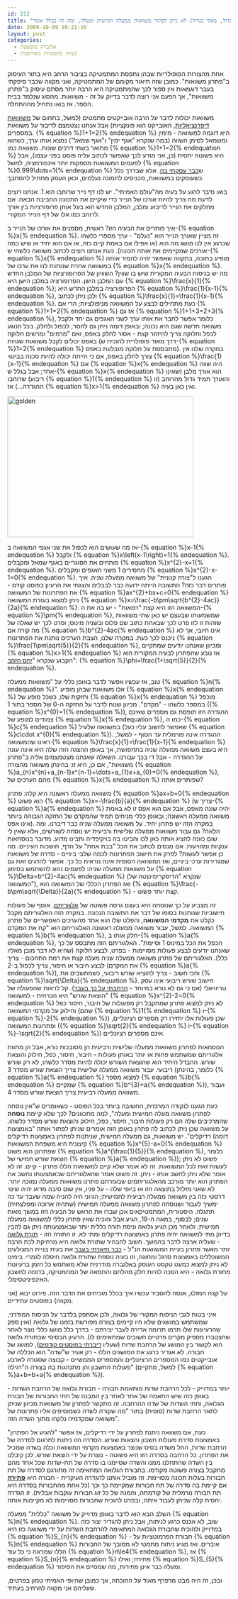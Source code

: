 ```yaml
---
id: 212
title: "למה (בגדול, מאוד בגדול) לא ניתן לפתור משוואות ממעלה חמישית ומעלה, ומה זה בכלל אומר?"
date: 2009-10-09 10:21:16
layout: post
categories: 
  - אלגברה מופשטת
  - בעיות מתמטיות מפורסמות
---
```

אחת מהצורות הפופולריות שבהן נתפסת המתמטיקה בציבור הרחב היא בתור העיסוק ב"פתרון משוואות". כמובן שזה תיאור מקומם של המתמטיקה, ואני מקווה שכבר סיפקתי בעבר דוגמאות אין ספור לכך שהמתמטיקה היא הרבה יותר מסתם עיסוק ב"פתרון משוואות", אך הפעם אני רוצה לדבר בדיוק על זה - משוואות. מהסוג שנלמד בבית הספר. אז בואו נתחיל מההתחלה.

משוואות יכולות לדבר על הרבה אובייקטים מתמטים (למשל, בתחום של <a href="http://he.wikipedia.org/wiki/%D7%9E%D7%A9%D7%95%D7%95%D7%90%D7%94_%D7%93%D7%99%D7%A4%D7%A8%D7%A0%D7%A6%D7%99%D7%90%D7%9C%D7%99%D7%AA">משווואות דיפרנציאליות</a>, האובייקט הוא פונקציות) אבל אנחנו נצטמצם לדיבור על משוואות במספרים. {% equation %}1+1=2{% endequation %} היא דוגמה למשוואה - מימין ומשמאל לסימן השווה (במה שנקרא "אגף ימין" ו"אגף שמאל") נמצא אותו ערך, כשהוא מתואר בשתי דרכים שונות. משוואה כמו {% equation %}1+1=2{% endequation %} היא פשוטה יחסית (כן, אני מודע לכך שאפשר לכתוב עליה פוסט בפני עצמו), אבל לפעמים המשוואות מספקות יותר אינפורמציה, למשל {% equation %}0.999\dots=1{% endequation %} ש<a href="http://www.gadial.net/2008/06/07/almost_1_is_one/">כבר עסקתי בה</a>. אלא שבדרך כלל כשעוסקים במשוואות, מכניסים לתמונה נעלמים, וכאן העסק מתחיל להסתבך.

בואו נדבר לרגע על בעיה מה"עולם האמיתי". יש לנו דף נייר שרוחבו הוא 1. אנחנו רוצים לדעת מה צריך להיות אורכו של הנייר כדי שיקיים את התכונה החביבה הבאה: אם מחלקים את הנייר לריבוע ומלבן, המלבן החדש הוא בעל אותן פרופורציות בין אורך לרוחב כמו אלו של דף הנייר המקורי.

איך פותרים את הבעיה הזו? ראשית, מסמנים את אורכו של הנייר ב-{% equation %}x{% endequation %}. זה מציין שאורך הנייר הוא "נעלם" - ערך מספרי כלשהו שכרגע אין לנו מושג מה הוא (או אפילו אם באמת קיים כזה, או אם הוא יחיד או שיש כמה אורכים שמקיימים את אותה תכונה). כעת אנחנו רוצים לכתוב משוואה כלשהי ש-{% equation %}x{% endequation %} מופיע בתוכה, בתקווה שאפשר יהיה להמיר אותה במשוואה אחרת שנותנת לנו את ערכו של {% equation %}x{% endequation %}. מה יש בניסוח הבעיה המקורית שיש בו שווין? השוויון של הפרופורציות של המלבן החדש עם המלבן הישן. הפרופורציה במלבן הישן היא {% equation %}\frac{x}{1}{% endequation %}; הפרופורציה במלבן החדש היא {% equation %}\frac{1}{x-1}{% endequation %}, ולכן ניתן לכתוב {% equation %}\frac{x}{1}=\frac{1}{x-1}{% endequation %}. כעת מתחילים לבצע על המשוואה מניפולציות; הרי אם {% equation %}1+1=2{% endequation %} אז גם {% equation %}1+1+3=2+3{% endequation %}, כלומר אפשר לחבר את אותו ערך לשני האגפים גם יחד ולקבל משוואה חדשה שגם היא נכונה; ובאופן דומה ניתן גם לחסר, לכפול ולחלק. בכל הנוגע לכפל וחלוקה צריך להיזהר קצת - אסור לחלק באפס, ואם "מרמים" ומרשים חלוקה באפס יכולים לקבל משוואות שגויות (דרך מאוד פופולרית להוכיח ש-{% equation %}1=2{% endequation %} מתבססת על חלוקה מובלעת באפס). במקרה שלנו אין צורך לחלק באפס, אם כי הייתה יכולה להיות סכנה בביטוי {% equation %}\frac{1}{x-1}{% endequation %} אם {% equation %}x{% endequation %} היה שווה אחד; אבל בגלל ש-{% equation %}x{% endequation %} הוא אורך מלבן (שאינו ריבוע) שרוחבו {% equation %}1{% endequation %} והאורך תמיד גדול מהרוחב (זו ההגדרה...) אז {% equation %}x&gt;1{% endequation %} ואין כאן בעיה.

<a href="{{site.baseurl}}{{site.post_images}}/2009/10/golden.png"><img src="{{site.baseurl}}{{site.post_images}}/2009/10/golden.png" alt="golden" width="420" height="318" class="aligncenter size-full wp-image-3251" /></a>

אז מה שעושים הוא לכפול את שני אגפי המשוואה ב-{% equation %}x-1{% endequation %} ולקבל {% equation %}x\left(x-1\right)=1{% endequation %}. פותחים את הסוגריים באגף שמאל ומקבלים {% equation %}x^{2}-x=1{% endequation %}. מחסירים 1 משני האגפים ומקבלים {% equation %}x^{2}-x-1=0{% endequation %}. הגענו ל"צורה קנונית" של משוואה ממעלה שניה. איך פותרים דבר כזה? התשובה הייתה ידועה כבר לבבלים והצגתי את הרעיון בפוסט קודם - את הפתרונות של המשוואה {% equation %}ax^{2}+bx+c=0{% endequation %} ניתן למצוא בעזרת המשוואה {% equation %}x=\frac{-b\pm\sqrt{b^{2}-4ac}}{2a}{% endequation %}. המשוואה הזו היא קצת "רמאות" - יש בה את ה-{% equation %}\pm{% endequation %}, שמשמעותו שבעצם יש כאן שתי משוואות שזהות זו לזו פרט לכך שבאחת כתוב שם פלוס ובשניה מינוס; ופרט לכך יש שאלה של מה קורה אם {% equation %}b^{2}-4ac{% endequation %} אינו חיובי, אך לא ניכנס לכך כעת. במקרה שלנו, הצבת הערכים נותנת את הפתרונות {% equation %}\frac{1\pm\sqrt{5}}{2}{% endequation %}, ומכיוון שאנחנו יודעים שמתקיים {% equation %}x&gt;1{% endequation %} אז נובע שהפתרון לבעיה המקורית הוא הקבוע שנקרא "<a href="http://he.wikipedia.org/wiki/%D7%99%D7%97%D7%A1_%D7%94%D7%96%D7%94%D7%91">יחס הזהב</a>": {% equation %}\phi=\frac{1+\sqrt{5}}{2}{% endequation %}.

טוב, אז עכשיו אפשר לדבר באופן כללי על "משוואות ממעלה {% equation %}n{% endequation %}". אלו משוואות שבהן מופיע {% equation %}x{% endequation %} וחזקות שלו, כשכל מופע של {% equation %}x{% endequation %} מוכפל במספר כלשהו - "מקדם". מכיוון שנוח לדבר על החזקה ה-0 של מספר בתור 1 ({% equation %}x^{0}=1{% endequation %}), ההגדרה הזו תופסת גם מספרים שאינם צמודים למופע של {% equation %}x{% endequation %}, כמו ה-{% equation %}c{% endequation %} במשוואה שלעיל (שאפשר לחשוב עליו כעל {% equation %}c\cdot x^{0}{% endequation %}). ההגדרה אינה פורמלית עד הסוף - למשל, ראינו שהמשוואה {% equation %}\frac{x}{1}=\frac{1}{x-1}{% endequation %} היא בעצם משוואה ממעלה שניה בתחפושת, אך באופן ההצגה הזה שלה היא אינה עונה על ההגדרה - אבל די בכך עבורנו. השאלה שאנחנו מצטמצמים אליה ב"פתרון משוואות", אם כן, היא זו: בהינתן משוואה מהצורה {% equation %}a_{n}x^{n}+a_{n-1}x^{n-1}+\dots+a_{1}x+a_{0}=0{% endequation %}, מהם הערכים של {% equation %}x{% endequation %} שפותרים אותה?

משוואה ממעלה ראשונה היא קלה: פתרון {% equation %}ax+b=0{% endequation %} הוא פשוט {% equation %}x=-\frac{b}{a}{% endequation %} (צריך ש-{% equation %}a{% endequation %} יהיה שונה מאפס, אבל אם הוא אפס זו לא באמת משוואה ממעלה ראשונה; ובאופן כללי מניחים תמיד שהמקדם של החזקה הגבוהה ביותר אינו אפס). במקרה הזה יש פתרון יחיד. על משוואה ממעלה שניה כבר דיברנו. ומה הלאה? גם עבור משוואות ממעלה שלישית ורביעית יש נוסחה לשורשים, אלא שאין לי שום כוונה להציג אותה כאן לכו והביטו בה בויקיפדיה ותבינו מדוע. מדובר בנוסחאות ענקיות ומזוויעות. אם מנסים לכתוב את הכל "בבת אחת" על הדף, חושכות העיניים. מה כן אפשר לעשות? לפרק את חישוב הפתרונות לכמה שלבי ביניים - סדרה של משוואות שמגדירות ערכי ביניים, ואז המשוואה הסופית אינה נוראית כל כך. אפשר להדגים זאת גם על משוואות ממעלה שניה: לפעמים נהוג להשתמש בסימון {% equation %}\Delta=b^{2}-4ac{% endequation %} (שנקרא "הדיסקרימיננטה של המשוואה"), ואז הפתרון הכללי של המשוואה הוא {% equation %}\frac{-b\pm\sqrt{\Delta}}{2a}{% endequation %} - קצת יותר פשוט.

זה מצביע על כך שנוסחה היא בעצם גרסה פשוטה של <a href="http://he.wikipedia.org/wiki/%D7%90%D7%9C%D7%92%D7%95%D7%A8%D7%99%D7%AA%D7%9D">אלגוריתם</a>. אוסף של פעולות חישוביות שנותנות בסופו של דבר את התשובה הנכונה. במקרה הזה האלגוריתם מקבל כקלט את <strong>מקדמי המשוואה</strong>, והפלט שלו הוא אחד מהערכים האפשריים של פתרון המשוואה. למשל, עבור משוואה ממעלה ראשונה האלגוריתם הוא "קח את המקדם {% equation %}b{% endequation %}, חלק אותו ב-{% equation %}a{% endequation %}, הכפל את הכל במינוס 1 וסיימת". האלגוריתם הזה מתבסס על כך שאנחנו יודעים לבצע פעולות מסויימות - בפרט, לבצע חלוקה (שהיא לא דבר מובן מאליו כלל). האלגוריתם של פתרון משוואה ממעלה שניה מעלה קצת את רמת התחכום - צריך לבצע חיבור או חיסור, צריך לכפול ב-2 (את המקדם {% equation %}a{% endequation %}), והכי חשוב - צריך להוציא שורש ריבועי, כשמחשבים את {% equation %}\sqrt{\Delta}{% endequation %}. חישוב שורש ריבועי אינו עסק טריוויאלי (אם כי גם לא נורא במיוחד - <a href="http://www.gadial.net/2007/10/31/finding_square_roots/">הרחבתי על כך בעבר</a>). קל לראות שהפעולה של "הוצאת שורש" היא הכרחית - למשוואה {% equation %}x^{2}-2=0{% endequation %} לא ניתן למצוא פתרון שמתקבל רק מפעולות של חיבור, חיסור כפל וחילוק על מקדמי המשוואה (שהם {% equation %}1{% endequation %} ו-{% equation %}-2{% endequation %}) שכן פעולות אלו יחזירו רק מספרים רציונליים, ופתרונות המשוואה ({% equation %}\sqrt{2}{% endequation %} ו-{% equation %}-\sqrt{2}{% endequation %}) אינם מספרים רציונליים.

הנוסחאות לפתרון משוואות ממעלה שלישית ורביעית הן מסובכות נורא, אבל הן מתוות אלגוריתם שמשתמש פחות או יותר באותן פעולות - חיבור, חיסור, כפל, חילוק והוצאת שורש. ההבדל היחיד הוא שהוצאת השורש יכולה להיות מסדר כלשהו, לא רק שורש ריבועי. עבור משוואה ממעלה שלישית צריך הוצאת שורש מסדר 3 (כלומר, בהינתן {% equation %}a{% endequation %} למצוא מספר {% equation %}b{% endequation %} שמקיים {% equation %}b^{3}=a{% endequation %}), ועבור משוואה ממעלה רביעית צריך הוצאת שורש מסדר 4.

כעת הגענו לנקודה המרכזית, החשובה ביותר בכל הפוסט - כשאומרים ש"אין נוסחה לפתרון משוואה מעלה חמישית ומעלה", למה מתכוונים? לכך שלא קיימת <strong>נוסחה</strong> שהמרכיבים שלה הם רק פעולות חיבור, חיסור, כפל, חילוק והוצאת שורש מסדר כלשהו. על משוואה שכן ניתן לכתוב לה פתרון באופן הזה אומרים שניתן לפתור אותה "באמצעות רדיקלים". יש משוואות, גם ממעלה חמישית, שניתנות לפתרון באמצעות רדיקלים (דומה קיצונית היא משפחת המשוואות {% equation %}x^{5}-a=0{% endequation %} שפתרונן הוא פשוט {% equation %}a^{\frac{1}{5}}{% endequation %}, כלומר הוצאת שורש חמישי של {% equation %}a{% endequation %}); פשוט לא ניתן לעשות זאת לכל המשוואות. זה לא אומר שלא קיים למשוואות הללו פתרון - קיים. זה לא אומר שלא ניתן לחשב אותו - ניתן. זה פשוט אומר שהאלגוריתם שבאמצעותו נחשב את הפתרון הוא יותר מורכב מהאלגוריתמים שבעזרתם פתרנו משוואות ממעלה נמוכה יותר. לא שאני מזלזל בתוצאה הזו או ביופי שלה - על פניו, אין שום סיבה מדוע יהיה שינוי דרסטי כזה בין משוואה ממעלה רביעית לחמישית; הגיוני היה להניח שמה שעבד עד כה ימשיך לעבוד ושנוסחה לפתרון משוואה ממעלה חמישית (שתהיה ארוכה ומפלצתית) תתגלה. היסטורית, המתמטיקאים אכן שברו את הראש על הבעיה הזו במשך מאות שנים; לבסוף, במאה ה-19, הגיע אבל והוכיח שאין פתרון כללי למשוואה ממעלה חמישית; ולאחר מכן הגיע גלואה וניסח תורה כללית יותר שבאמצעותה ניתן גם להבין בדיוק מתי למשוואה יהיה פתרון באמצעות רדיקלים ומתי לא. זו התורה הזו - <a href="http://he.wikipedia.org/wiki/%D7%AA%D7%95%D7%A8%D7%AA_%D7%92%D7%9C%D7%95%D7%90%D7%94">תורת גלואה</a> - שעליה ארצה לדבר בהמשך. חשוב להבהיר שתורת גלואה היא מרחיקת לכת הרבה יותר מאשר פתרון בעיית המשוואות הנ"ל - <a href="http://www.gadial.net/2009/02/15/constructing_regular_polygons/">כבר תיארתי בעבר</a> את בעית בניית המצולעים המשוכללים באמצעות סרגל ומחוגה, וזו בעיה נוספת שתורת גלואה חיסלה לגמרי. בימינו לא ניתן למצוא כמעט טקסט העוסק באלגברה מודרנית שלא משתמש כל הזמן ברעיונות מתורת גלואה - היא הפכה להיות חלק מהלחם והחמאה של המתמטיקה, בדומה לחשבון האינפיניטסימלי.

על קצה המזלג, אנסה להסביר עכשיו איך בכלל מוכיחים את הדבר הזה. פירוט יבוא (אני מקווה) בפוסטים עתידיים.

איני בטוח לגבי הניסוח המקורי של גלואה, ולכן אסתפק בלדבר על הניסוח המודרני, שמשתמש במושגים שלא היו קיימים בצורה מפורשת בזמנו של גלואה (ואין ספק שהרעיונות שלו תרמו תרומה אדירה לעבר יצירתם - בדרך כלל מושג כללי נוצר לאחר שהצטברו מספיק מקרים פרטיים חשובים שמתאימים לו). הרעיון הבסיסי שבתורת גלואה הוא לקשור בין המושג של הרחבת שדות (שעליו <a href="http://www.gadial.net/2009/01/06/field_extensions/">דיברתי בפוסטים קודמים</a>), למושג של חבורה. לא אגדיר כרגע את המושגים הללו - רק אעיר ש"שדה" הוא הכללה של אובייקטים כמו המספרים הרציונליים והמספרים הממשיים - קבוצה שסגורה לארבע פעולות החשבון והן מתנהגות בה בצורה ה"רגילה" (למשל, מתקיים {% equation %}a+b=b+a{% endequation %}).

יותר במדוייק - לכל הרחבת שדות מותאמת חבורה - חבורת גלואה של הרחבת השדות - באופן כזה שיש התאמה של אחד לאחד בין המבנה של תתי החבורות של חבורת הגלואה, ותתי השדות של שדה ההרחבה. זה מתקשר לפתרון של משוואות מכיוון שניתן לתאר הרחבת שדות (סופית) בתור "מה שקורה לשדה כשמוסיפים אליו פתרונות של משוואה שמקדמיה נלקחו מתוך השדה הזה".

כעת, אם משוואה ניתנת לפתרון על ידי רדיקלים, אז אפשר "להגיע אל הפתרון" באמצעות סדרת פעולות חשבון והצאות שורש. הסדרה הזו ניתנת לתרגום לסדרה של הרחבת שדות, החל משדה בסיס שנוצר באמצעות מקדמי המשוואה וכלה בשדה שמכיל את הפתרון. כל הרחבה בסדרה הזו היא פשוטה - נוצרת על ידי הוצאת שורש. לכן קיבלנו בין השדה שהתחלנו ממנו והשדה שסיימנו בו סדרה של תת-שדות שכל אחד מהם מתקבל בצורה פשוטה מקודמו. בחבורת הגלואה המתאימה זה מתורגם לסדרה של תת חבורות בעלות תכונה מסויימת. זה מוביל אותנו להגדרה העיקרית - חבורה היא <strong><a href="http://he.wikipedia.org/wiki/%D7%97%D7%91%D7%95%D7%A8%D7%94_%D7%A4%D7%AA%D7%99%D7%A8%D7%94">פתירה</a></strong> אם קיימת בה סדרה של תת חבורות שמקיימת כך וכך (כל אחת מהחבורות בסדרה היא תת חבורה נורמלית של קודמתה, והמנה של כל זוג חבורות עוקבות אבלית). זו הגדרה יחסית קלה שניתן לעבוד איתה, ובפרט להוכיח שחבורות מסויימות לא מקיימות אותה.

השלב הבא הוא לדבר באופן מדוייק על משוואה "כללית" ממעלה {% equation %}n{% endequation %}. שוב, לא אכנס כרגע לניתוח, אבל ניתן להגדיר יצור כזה במדוייק ולהוכיח שחבורת הגלואה המתאימה להרחבת השדות על ידי משוואה כזו היא {% equation %}S_{n}{% endequation %} - חבורת הפרמוטציות על {% equation %}n{% endequation %} איברים. ואז מגיע ניתוח מתמטי לא מסובך של החבורות הללו שמראה כי כל עוד {% equation %}n\le4{% endequation %}, אז {% equation %}S_{n}{% endequation %} פתירה; ואילו {% equation %}S_{5}{% endequation %} ומעלה כבר אינן פתירות, מה שמסיים את הסיפור.

ובכן, זה היה מבט מרפרף מאוד על ההוכחה, אך כמובן שהיופי האמיתי טמון בפרטים, שעליהם אני מקווה להרחיב בעתיד.
